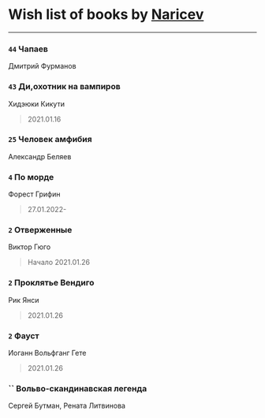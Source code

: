 # Wish list of books by [Naricev](https://plus.google.com/u/0/107090515204537133928/)
---

### `44` Чапаев
Дмитрий Фурманов

### `43` Ди,охотник на вампиров
Хидэюки Кикути
> 2021.01.16

### `25` Человек амфибия
Александр Беляев

### `4` По морде
Форест Грифин
> 27.01.2022-

### `2` Отверженные
Виктор Гюго
> Начало 2021.01.26

### `2` Проклятье Вендиго
Рик Янси
> 2021.01.26

### `2` Фауст
Иоганн Вольфганг Гете
> 2021.01.26

### `` Вольво-скандинавская легенда
Сергей Бутман, Рената Литвинова

